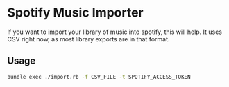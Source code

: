 # Spotify Music Importer

If you want to import your library of music into spotify, this will help. It uses CSV right now, as most library exports are in that format.


## Usage

```sh
bundle exec ./import.rb -f CSV_FILE -t SPOTIFY_ACCESS_TOKEN
```
